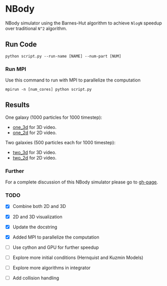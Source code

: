 # NBody

NBody simulator using the Barnes-Hut algorithm to achieve `NlogN` speedup
over traditional `N^2` algorithm.

## Run Code

```
python script.py --run-name [NAME] --num-part [NUM]
```

### Run MPI

Use this command to run with MPI to parallelize the computation
```
mpirun -n [num_cores] python script.py
```

## Results

One galaxy (1000 particles for 1000 timestep):

* [one_3d](analysis/one_3d.mp4) for 3D video.
* [one_2d](analysis/one_2d.mp4) for 2D video.

Two galaxies (500 particles each for 1000 timestep):

* [two_3d](analysis/two_3d.mp4) for 3D video.
* [two_2d](analysis/two_2d.mp4) for 2D video.


### Further
For a complete discussion of this NBody simulator please go to [gh-page](https://zxqlxy.github.io/NBody).

### TODO
- [x] Combine both 2D and 3D 
- [x] 2D and 3D visualization
- [x] Update the docstring
- [x] Added MPI to parallelize the computation
- [ ] Use cython and GPU for further speedup
- [ ] Explore more initial conditions (Hernquist and Kuzmin Models)
- [ ] Explore more algorithms in integrator
- [ ] Add collision handling

